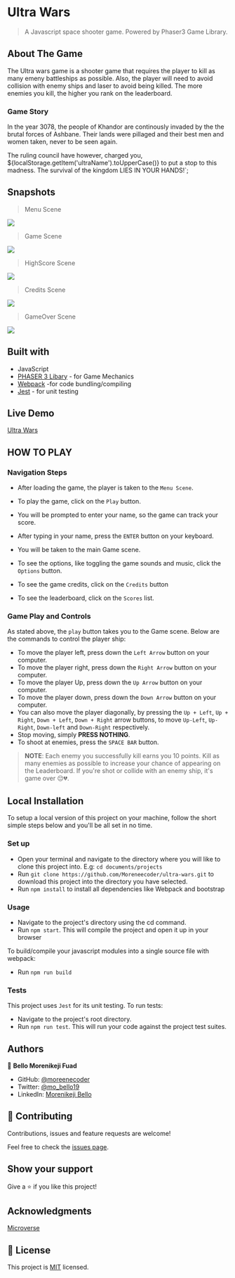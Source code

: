 # Ultra Wars
> A Javascript space shooter game. Powered by Phaser3 Game Library.

## About The Game
The Ultra wars game is a shooter game that requires the player to kill as many emeny battleships as possible. Also, the player will need to avoid collision with enemy ships and laser to avoid being killed. The more enemies you kill, the higher you rank on the leaderboard.

### Game Story
In the year 3078, the people of Khandor are continously invaded by the the brutal forces of Ashbane. Their lands were pillaged and their best men and women taken, never to be seen again.

The ruling council have however, charged you, ${localStorage.getItem('ultraName').toUpperCase()} to put a stop to this madness. 
The survival of the kingdom LIES IN YOUR HANDS!`;

## Snapshots

> Menu Scene
> 
![](https://user-images.githubusercontent.com/38987207/133936620-4003d6fe-cc72-408d-97a0-698c9a035340.png)

> Game Scene
> 
![](https://user-images.githubusercontent.com/38987207/133936690-04d754a6-e1c2-4199-8fea-4dfd059615c6.png)

> HighScore Scene
> 
![](https://user-images.githubusercontent.com/38987207/133936651-d3e64897-d70d-45aa-88d2-d5fbeec033f2.png)

> Credits Scene
> 
![](https://user-images.githubusercontent.com/38987207/133936971-0a326cee-6034-4459-9cf3-a52ad15fa528.png)

> GameOver Scene
> 
![](https://user-images.githubusercontent.com/38987207/133936718-25a75bc6-dc41-4dc9-99a0-ebe34ed336a7.png)

## Built with

- JavaScript
- [PHASER 3 Libary](http://phaser.io/) - for Game Mechanics
- [Webpack](https://webpack.js.org/) -for code bundling/compiling
- [Jest](https://jestjs.io/) - for unit testing

## Live Demo

[Ultra Wars](https://ultrawars.netlify.app/)

## HOW TO PLAY
### Navigation Steps

* After loading the game, the player is taken to the `Menu Scene`.
* To play the game, click on the `Play` button.
* You will be prompted to enter your name, so the game can track your score.
* After typing in your name, press the `ENTER` button on your keyboard.
* You will be taken to the main Game scene.

* To see the options, like toggling the game sounds and music, click the `Options` button.
* To see the game credits, click on the `Credits` button
* To see the leaderboard, click on the `Scores` list.

### Game Play and Controls

As stated above, the `play` button takes you to the Game scene. Below are the commands to control the player ship:
* To move the player left, press down the `Left Arrow` button on your computer.
* To move the player right, press down the `Right Arrow` button on your computer.
* To move the player Up, press down the `Up Arrow` button on your computer.
* To move the player down, press down the `Down Arrow` button on your computer.
* You can also move the player diagonally, by pressing the `Up + Left`, `Up + Right`, `Down + Left`, `Down + Right` arrow buttons, to move `Up-Left`, `Up-Right`, `Down-left` and `Down-Right` respectively.
* Stop moving, simply **PRESS NOTHING**.
* To shoot at enemies, press the `SPACE BAR` button.

> **NOTE**: Each enemy you successfully kill earns you 10 points. Kill as many enemies as possible to increase your chance of appearing on the Leaderboard. If you're shot or collide with an enemy ship, it's game over 😔💔.

## Local Installation
To setup a local version of this project on your machine, follow the short simple steps below and you'll be all set in no time.

### Set up
* Open your terminal and navigate to the directory where you will like to clone this project into. E.g: `cd documents/projects`
* Run `git clone https://github.com/Moreneecoder/ultra-wars.git` to download this project into the directory you have selected.
* Run `npm install` to install all dependencies like Webpack and bootstrap

### Usage
* Navigate to the project's directory using the cd command.
* Run `npm start`. This will compile the project and open it up in your browser

To build/compile your javascript modules into a single source file with webpack:
* Run `npm run build`

### Tests
This project uses `Jest` for its unit testing. To run tests:
* Navigate to the project's root directory.
* Run `npm run test`. This will run your code against the project test suites.

## Authors

👤 **Bello Morenikeji Fuad**

- GitHub: [@moreenecoder](https://github.com/Moreneecoder)
- Twitter: [@mo_bello19](https://twitter.com/mo_bello19)
- LinkedIn: [Morenikeji Bello](https://linkedin.com/in/morenikeji-bello)

## 🤝 Contributing

Contributions, issues and feature requests are welcome!

Feel free to check the [issues page](issues/).

## Show your support

Give a ⭐️ if you like this project!

## Acknowledgments

[Microverse](https://microverse.org)

## 📝 License

This project is [MIT](./LICENSE) licensed.
